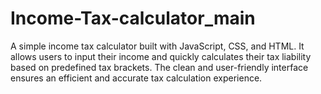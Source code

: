 # Income-Tax-calculator_main
A simple income tax calculator built with JavaScript, CSS, and HTML. It allows users to input their income and quickly calculates their tax liability based on predefined tax brackets. The clean and user-friendly interface ensures an efficient and accurate tax calculation experience.

